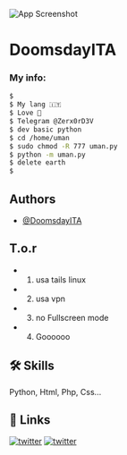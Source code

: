![App Screenshot](https://i.imgur.com/y8g506n.png)

# DoomsdayITA

### My info:

```bash
$ 
$ My lang 🇮🇹
$ Love 🍕
$ Telegram @Zerx0rD3V
$ dev basic python
$ cd /home/uman
$ sudo chmod -R 777 uman.py
$ python -m uman.py
$ delete earth
$ 
```
## Authors

- [@DoomsdayITA](https://www.github.com/DoomsdayITA)


## T.o.r

- 1) usa tails linux
- 2) usa vpn
- 3) no Fullscreen mode
- 4) Goooooo


## 🛠 Skills
Python, Html, Php, Css...


## 🔗 Links
[![twitter](https://img.shields.io/badge/twitter-1DA1F2?style=for-the-badge&logo=twitter&logoColor=white)](https://twitter.com/Doomsday_ita)
[![twitter](https://img.shields.io/badge/telegram-1DA1F2?style=for-the-badge&logo=telegram&logoColor=white)](https://t.me/Zerx0rD3V)

